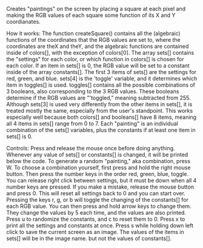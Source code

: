 Creates "paintings" on the screen by placing a square at each pixel and making the RGB values of each square some function of its X and Y coordianates. 

How it works:
The function createSquare() contains all the (algebraic) functions of the coordinates that the RGB values are set to, where the coordinates are theX and theY, and the algebraic functions are contained inside of colors[], with the exception of colors[0]. The array sets[] contains the "settings" for each color, or which function in colors[] is chosen for each color. If an item in sets[] is 0, the RGB value will be set to a constant inside of the array constants[]. The first 3 items of sets[] are the settings for red, green, and blue. sets[4] is the 'toggle' variable, and it determines which item in toggles[] is used. toggles[] contains all the possible combinations of 3 booleans, also corresponding to the 3 RGB values. These booleans determine if the RGB values are "'toggled," meaning subtracted from 255. Although sets[3] is used very differently from the other items in sets[], it is treated mostly the same, especially from the user's standpoint. This works especially well because both colors[] and booleans[] have 8 items, meaning all 4 items in sets[] range from 0 to 7. Each "painting" is an individual combination of the sets[] variables, plus the constants if at least one item in sets[] is 0.

Controls:
Press and release the mouse once before doing anything.
Whenever any value of sets[] or constants[] is changed, it will be printed below the code.
To generate a random "painting," aka combination, press W. 
To choose a combination yourself, first press and hold the right mouse button. Then press the number keys in the order red, green, blue, toggle. You can release right click between settings, but it must be down when all 4 number keys are pressed.
If you make a mistake, release the mouse button and press 0. This will reset all settings back to 0 and you can start over.
Pressing the keys r, g, or b will toggle the changing of the constants[] for each RGB value. You can then press and hold arrow keys to change them. They change the values by 5 each time, and the values are also printed.
Press u to randomize the constants, and c to reset them to 0.
Press x to print all the settings and constants at once.
Press s while holding down left click to save the current screen as an image. The values of the items in sets[] will be in the image name. but not the values of constants[].
